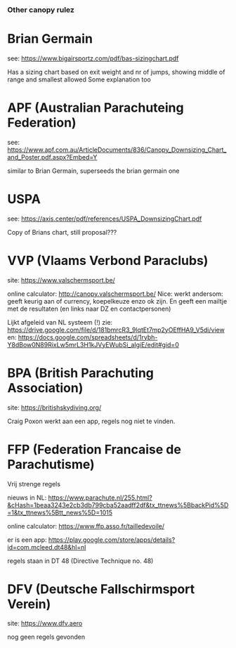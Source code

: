 ### Other canopy rulez


# Brian Germain
see: https://www.bigairsportz.com/pdf/bas-sizingchart.pdf

Has a sizing chart based on exit weight and nr of jumps, showing middle of range and smallest allowed
Some explanation too


# APF (Australian Parachuteing Federation)

see: https://www.apf.com.au/ArticleDocuments/836/Canopy_Downsizing_Chart_and_Poster.pdf.aspx?Embed=Y

similar to Brian Germain, superseeds the brian germain one


# USPA

see: https://axis.center/pdf/references/USPA_DownsizingChart.pdf

Copy of Brians chart, still proposal???


# VVP (Vlaams Verbond Paraclubs)

site: https://www.valschermsport.be/

online calculator: http://canopy.valschermsport.be/
Nice: werkt andersom: geeft keurig aan of currency, koepelkeuze enzo ok zijn. En geeft een mailtje met de resultaten (en links naar DZ en contactpersonen)

Lijkt afgeleid van NL systeem (!)
zie: https://drive.google.com/file/d/181bmrcR3_9lqtEt7mp2yOEffHA9_V5di/view
en: https://docs.google.com/spreadsheets/d/1rybh-Y8dBow0N89RixLw5mrL3H1kJVyEWubSi_aIgiE/edit#gid=0




# BPA (British Parachuting Association)

site: https://britishskydiving.org/

Craig Poxon werkt aan een app, regels nog niet te vinden. 


# FFP (Federation Francaise de Parachutisme)

Vrij strenge regels

nieuws in NL: https://www.parachute.nl/255.html?&cHash=1beaa3243e2cb3db799cba52aadff2df&tx_ttnews%5BbackPid%5D=1&tx_ttnews%5Btt_news%5D=1015


online calculator: https://www.ffp.asso.fr/tailledevoile/

er is een app: https://play.google.com/store/apps/details?id=com.mcleed.dt48&hl=nl

regels staan in DT 48 (Directive Technique no. 48)


# DFV (Deutsche Fallschirmsport Verein)

site: https://www.dfv.aero

nog geen regels gevonden